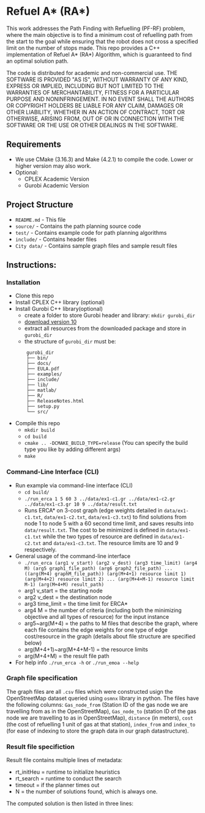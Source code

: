 # Refuel A* (RA*)
This work addresses the Path Finding with Refuelling (PF-RF) problem, where the main objective is to find a minimum cost of refuelling path from the start to the goal while ensuring that the robot does not cross a specified limit on the number of stops made.
This repo provides a C++ implementation of Refuel A\* (RA\*) Algorithm, which is guaranteed to find an optimal solution path.

The code is distributed for academic and non-commercial use.
THE SOFTWARE IS PROVIDED "AS IS", WITHOUT WARRANTY OF ANY KIND, EXPRESS OR
IMPLIED, INCLUDING BUT NOT LIMITED TO THE WARRANTIES OF MERCHANTABILITY,
FITNESS FOR A PARTICULAR PURPOSE AND NONINFRINGEMENT. IN NO EVENT SHALL THE
AUTHORS OR COPYRIGHT HOLDERS BE LIABLE FOR ANY CLAIM, DAMAGES OR OTHER
LIABILITY, WHETHER IN AN ACTION OF CONTRACT, TORT OR OTHERWISE, ARISING FROM,
OUT OF OR IN CONNECTION WITH THE SOFTWARE OR THE USE OR OTHER DEALINGS IN THE
SOFTWARE.

## Requirements

* We use CMake (3.16.3) and Make (4.2.1) to compile the code. Lower or higher version may also work.
* Optional:
    * CPLEX Academic Version
    * Gurobi Academic Version

## Project Structure

* `README.md` - This file
* `source/` - Contains the path planning source code
* `test/` - Contains example code for path planning algorithms
* `include/` - Contains header files
* `City data/` - Contains sample graph files and sample result files

## Instructions:

### Installation

* Clone this repo
* Install CPLEX C++ library (optional)
* Install Gurobi C++ library(optional)
    * create a folder to store Gurobi header and library: `mkdir gurobi_dir`
    * [download version 10](https://www.gurobi.com/downloads/gurobi-software/)
    * extract all resources from the downloaded package and store in `gurobi_dir`
    * the structure of `gurobi_dir` must be:
    ```
        gurobi_dir
        ├── bin/
        ├── docs/
        ├── EULA.pdf
        ├── examples/
        ├── include/
        ├── lib/
        ├── matlab/
        ├── R/
        ├── ReleaseNotes.html
        ├── setup.py
        └── src/
    ```
* Compile this repo
  * `mkdir build`
  * `cd build`
  * `cmake .. -DCMAKE_BUILD_TYPE=release` (You can specify the build type you like by adding different args)
  * `make`

### Command-Line Interface (CLI)

* Run example via command-line interface (CLI)
  * `cd build/`
  * `./run_erca 1 5 60 3 ../data/ex1-c1.gr ../data/ex1-c2.gr ../data/ex1-c3.gr 10 9 ../data/result.txt`
  * Runs ERCA\* on 3-cost graph (edge weights detailed in `data/ex1-c1.txt`, `data/ex1-c2.txt`, `data/ex1-c3.txt`) to find solutions from node 1 to node 5 with a 60 second time limit, and saves results into `data/result.txt`. The cost to be minimized is defined in `data/ex1-c1.txt` while the two types of resource are defined in `data/ex1-c2.txt` and `data/ex1-c3.txt`. The resource limits are 10 and 9 respectively.
* General usage of the command-line interface
  * `./run_erca (arg1 v_start) (arg2 v_dest) (arg3 time_limit) (arg4 M) (arg5 graph1_file_path) (arg6 graph2_file_path) ... ((arg(M+4) graphM_file_path)) (arg(M+4+1) resource limit 1) (arg(M+4+2) resource limit 2) ... (arg(M+4+M-1) resource limit M-1) (arg(M+4+M) result_path)`
  * arg1 v_start = the starting node
  * arg2 v_dest = the destination node
  * arg3 time_limit = the time limit for ERCA\*
  * arg4 M = the number of criteria (including both the minimizing objective and all types of resource) for the input instance
  * arg5~arg(M+4) = the paths to M files that describe the graph, where each file contains the edge weights for one type of edge cost/resource in the graph (details about file structure are specified below)
  * arg(M+4+1)~arg(M+4+M-1) = the resource limits
  * arg(M+4+M) = the result file path
* For help info `./run_erca -h` or `./run_emoa --help`


### Graph file specification
The graph files are all `.csv` files which were constructed usign the OpenStreetMap dataset queried using `osmnx` library in python. The files have the following columns: `Gas_node_from` (Station ID of the gas node we are travelling from as in the OpenStreetMap), `Gas_node_to` (station ID of the gas node we are travelling to as in OpenStreetMap), `distance` (in meters), `cost` (the cost of refuelling 1 unit of gas at that station), `index_from` and `index_to` (for ease of indexing to store the graph data in our graph datastructure).

### Result file specifiction

Result file contains multiple lines of metadata: 
* rt_initHeu = runtime to initialize heuristics
* rt_search = runtime to conduct the search
* timeout = if the planner times out
* N = the number of solutions found, which is always one.

The computed solution is then listed in three lines:


